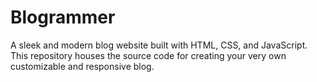 # Blogrammer
A sleek and modern blog website built with HTML, CSS, and JavaScript. This repository houses the source code for creating your very own customizable and responsive blog.
